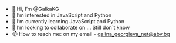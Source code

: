 - 👋 Hi, I’m @GalkaKG
- 👀 I’m interested in JavaScript and Python
- 🌱 I’m currently learning JavaScript and Python
- 💞️ I’m looking to collaborate on ... Still don`t know
- 📫 How to reach me: on my email - galina_georgieva_net@abv.bg

<!---
GalkaKG/GalkaKG is a ✨ special ✨ repository because its `README.md` (this file) appears on your GitHub profile.
You can click the Preview link to take a look at your changes.
--->
